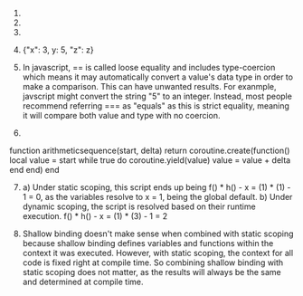1.

2.

3.

4. {"x": 3, y: 5, "z": z}

5. In javascript, == is called loose equality and includes type-coercion which means it may automatically convert a value's data type in order to make a comparison. This can have unwanted results. For exanmple, javscript might convert the string "5" to an integer. Instead, most people recommend referring === as "equals" as this is strict equality, meaning it will compare both value and type with no coercion.

6.
function arithmeticsequence(start, delta)
    return coroutine.create(function()
        local value = start
        while true do
            coroutine.yield(value)
            value = value + delta
        end
    end)
end

7. a) Under static scoping, this script ends up being f() * h() - x = (1) * (1) - 1 = 0, as the variables resolve to x = 1, being the global default.
   b) Under dynamic scoping, the script is resolved based on their runtime execution. f() * h() - x = (1) * (3) - 1 =  2

8. Shallow binding doesn't make sense when combined with static scoping because shallow binding defines variables and functions within the context it was executed. However, with static scoping, the context for all code is fixed right at compile time. So combining shallow binding with static scoping does not matter, as the results will always be the same and determined at compile time.
